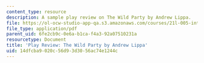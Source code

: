 ```yaml
---
content_type: resource
description: A sample play review on The Wild Party by Andrew Lippa.
file: https://ol-ocw-studio-app-qa.s3.amazonaws.com/courses/21l-005-introduction-to-drama-fall-2016/14dfcba9020c56d93d3056ac74e1244c_MIT21L_005F16_WildParty.pdf
file_type: application/pdf
parent_uid: 6fe2cb9c-0e6a-b1ca-f4a3-92a07510231a
resourcetype: Document
title: 'Play Review: The Wild Party by Andrew Lippa'
uid: 14dfcba9-020c-56d9-3d30-56ac74e1244c
---
```

